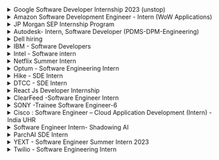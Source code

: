 <details>
<summary> Google Software Developer Internship 2023 (unstop) </summary>
<br>
About <br>

Google is hiring for Summer Intern(Software Engineer)!

Responsibilities of the Candidate:

- Specific responsibilities vary by project area
  <br><br>
  BASIC REQUIREMENTS:
- Currently pursuing a Bachelor's/ Master's or Ph.D. degree in Computer Science or related technical field
- Experience in software development in one or more general-purpose programming languages
- Ability to speak and write in English fluently
- Returning to a degree program after completion of the internship
- Experience in systems software or algorithms
- Knowledge of Unix/ Linux or Windows environments and APIs
- Familiarity with TCP/ IP and network programming
- Effective implementation skills (e.g., C++, Java, Python)
  <br>
  About Intership
- Join us for a 10-12 week paid internship that offers personal and professional development, and community-building. The Software Engineering Internship program will
  give you an opportunity to work on complex computer science solutions, develop scalable, distributed software systems, and also collaborate on multitudes of smaller
  projects that have universal appeal. Our engineers create, fix, extend, and scale the code to keep it working and to harden it against all the bad actors of the
  internet. You will work on software development projects to keep important business-critical systems up and running, from code-level troubleshooting of traffic
  anomalies to maintenance of our services; from monitoring and alerts to building automation infrastructure. Just imagine trying to design and build an automated
  testing system for something that's never been done before.
  website - https://unstop.com/internship/engineering-internship-summer-2023-google-417669
  <br>
</details>

<details>
<summary>Amazon Software Development Engineer - Intern (WoW Applications)</summary>
<br>
About <br>

At Amazon, we hire the best minds in technology to innovate and build on behalf of our customers. The intense focus we have on our customers is why we are one of the world’s most beloved brands – customer obsession is part of our company DNA. Our interns write real software and collaborate with a select group of experienced software development engineers (SDEs) who guide interns on projects that matter to our customers.
As an intern, you will be matched to a manager and a mentor. You will have the opportunity to influence the evolution of Amazon technology and lead mission critical projects early in your career. Your design, code, and raw smarts will contribute to solving some of the most complex technical challenges in the areas of distributed systems, data mining, automation, optimization, scalability, and security – just to name a few. In addition to working on an impactful project, you will have the opportunity to engage with Amazonians for both personal and professional development, expand your network, and participate in activities with other interns throughout your internship. No matter the location of your internship, we give you the tools to own your project and learn in a real-world setting. Many of our technologies overlap, and you would be hard pressed to find a team that is not using Amazon Web Services (AWS), touching the catalogue, or iterating services to better personalize for customers.<br>
<br><br>

BASIC QUALIFICATIONS <br>
Currently enrolled in a Bachelor’s or Master’s Degree in Computer Science, Computer Engineering, or related field at time of application.
Knowledge of the syntax of languages such as Java, C/C++ or Python.
Knowledge of Computer Science fundamentals such as object-oriented design, algorithm design, data structures, problem solving, and complexity analysis.

PREFERRED QUALIFICATIONS <BR>
Previous technical internship(s), if applicable.
Experience with distributed, multi-tiered systems, algorithms, and relational databases.
Experience in optimization mathematics such as linear programming and nonlinear optimization.
Ability to effectively articulate technical challenges and solutions.
Adept at handling ambiguous or undefined problems as well as ability to think abstractly.
Applications are reviewed on a rolling basis. For an update on your status, or to confirm your application was submitted successfully, please login to your candidate portal. NOTE: Amazon works with a high volume of applicants so we appreciate your patience as we review applications.
Amazon is committed to a diverse and inclusive workplace. Amazon is an equal opportunity employer and does not discriminate on the basis of race, religion, gender, gender identity, sexual orientation, protected veteran status, disability, age, or other legally protected status
Official Website- <br>
https://www.amazon.jobs/en/jobs/1688605/software-development-engineer-intern-amazon-wow-applications<br>
<br>

</details>


<details>
<summary> JP Morgan SEP Internship Program </summary>
 
## About

JP Morgan's SEP Internship program is a summer internship program that gives students real-world experience.
The selection of this program is done under code for good hackathon which is a hackathon that is held in the summer in which the deserving candidates receive the offer to join the program

### Code for Good Hackathon- <br>
https://careers.jpmorgan.com/in/en/students/programs/code-for-good?search=&tags=location__AsiaPacific__India<br>
 
### JP Morgan SEP Intern Interview experience- <br>
 https://www.geeksforgeeks.org/jpmorgan-chase-co-code-for-good-internship-interview-experience-2021/
<br>

</details>
  
<details>
<summary>Autodesk- Intern, Software Developer (PDMS-DPM-Engineering)</summary>
<br>
About <br>

Fusion 360 is a Integrated CAD, CAM and CAE software that eliminates need for connected product development process, Unifying design, engineering and manufacturing into a single platform. Fusion Team is data backbone of Fusion 360 and is a Cloud Collaboration Tool that supports data workflows for Fusion 360. It eliminates the inefficiencies that disparate tools create when working with your internal and external teams. Fusion team enables you to manage access and share files securely with internal and external stakeholders. It supports viewing and rendering of design files as well. It helps you Remove the silos from your traditional design process and utilize a modern collaboration environment regardless of your role. Connect your teams and external stakeholders, communicate in real-time and centralize project activity.In this position, intern would be working on Fusion Team ecosystem that has myriad of microservices, monolith BE Rest Services, Web & Mobile interface, etc. We encourage applicants to bring their insight, imagination, and a healthy disregard for the impossible. Together, we can build for everyone.<br>
<br><br>

Responsibilities <br>

Research, conceive and develop software applications to extend and improve on Autodesk's product offering<br>
Collaborate on scalability issues involving access to data and information<br>
Utilize exposure to large-scale production software troubleshooting<br>
Help maintain mission critical services<br>

Minimum Qualifications<br>

Bachelor/Master of Engineering with major in: Computer Science/Mechanical/Civil/Electrical etc.<br>
Full-time, 6-month commitment from June to July 2022<br>

Preferred Qualifications<br>

Hands-on with Java and Node.js Stack<br>
Exposure to web designing using modern Front End Framework such as React, Angular, Vue, etc<br>
Exposure to DBMS such as mySQL, MongoDB, etc.<br>

Official Website- <br>
https://autodesk.wd1.myworkdayjobs.com/en-US/uni/job/Pune-IND/Intern--Software-Developer--PDMS-DPM-Engineering-_22WD57844<br>
<br>

</details>

<details>

<summary>Dell hiring</summary>

Role: Intern<br>
Batch: 2023, 2024<br>
Location: Bangalore<br>

Link: https://jobs.dell.com/job/-/-/375/37151004304 <br>
<br>

  </details>

<details>

<summary> IBM - Software Developers</summary>
<br>
About <br>

Design, develop, debug and Test application software
Take initiative and excel in teamwork <br>

Required Technical and Professional Expertise <br>

Should be good understanding and coding knowledge in atleast one of these languages: Java, Perl, Python, React JS<br>
Developing reusable software/framework-based products dealing with scalability, availability, reliability, testability<br>
Deliver software that meets functional and non-functional requirements, quality metrics and validating test cases for incorporation into MSS Platform and Applications.<br>
Ability to learn new technologies and processes and quickly apply them to the overall development effort.<br>
Skilled in software design, data structures, and algorithms<br>
Problem solving skills, attention to detail, and the ability to think creatively<br>
<br><br>

Preferred Technical and Professional Expertise<br>

Knowledge with Linux and Kubernetes, Microservices, Swagger, REST, JSON, Kafka<br>
ServiceNow, Gradle, Maven, GitHub, Jenkins, Spring Boot, MySQL, Elastic Search, unit testing (junit)<br>
Other: GitOps Flux, OpenShift, Helm, IBM Cloud, CouchDB, HashiCorp Vault, IBM Cloud Paks, Sonar, Ansible <br>

Official Website- <br>
https://careers.ibm.com/job/15137642/<br>
<br>

</details>
  
  <details>
<summary>Intel - Software intern</summary>
<br>
About <br>

Minimum qualifications are required to be initially considered for this position. Preferred qualifications are in addition to the minimum requirements and are considered a plus factor in identifying top candidates. Minimum Qualifications: � � Preferred Qualifications: � � Requirements listed would be obtained through a combination of industry relevant job experience, internship experiences and or schoolwork/classes/research.
<br>

Official Website- <br>
https://www.linkedin.com/jobs/view/2994083985/<br>
<br>

</details>
  <details>
  <summary>Netflix Summer Intern</summary>
  <br>
  About<br>
  The Summer Internship
At Netflix, we offer a personalized experience for interns, and our aim is to offer an experience that mimics what it is like to actually work here. We match qualified interns with projects and groups based on interests and skill sets, and fully embed interns within those groups for the summer. Netflix is a unique place to work and we live by our values, so it's worth learning more about our culture.

Internships are paid and are a minimum of 12 weeks, with a choice of a few fixed start dates in May or June to accommodate varying school calendars. Conditions permitting, our 2023 summer internships will be located either remotely in US/Canada, in our Los Gatos, CA office, or in our Los Angeles, CA office, depending on the team.

Netflix is an equal opportunity employer that celebrates diversity, recognizing that diversity of thought and background builds stronger teams. We approach diversity and inclusion seriously and thoughtfully. We do not discriminate on the basis of race, religion, color, national origin, gender, sexual orientation, age, marital status, veteran status, or disability status.
<br>
Link: https://jobs.netflix.com/jobs/232791459 <br> 
  </details>
<details>
 <summary>Optum - Software Engineering Intern</summary>
 <br>
 <h1>About</h1>
 
 Required Qualifications <br>
 
Uprising Junior or Senior student working towards a bachelor’s degree in Computer Science, Information Technology, Computer Engineering or related field <br>
Understanding of object-oriented programming concepts<br>
Working knowledge of Visual Studio, VB.NET/C#, .NET Core, .NET Framework, ASP.NET, ADO.NET, Angular, Web API<br>
Experience with SQL database applications<br>
Full COVID-19 vaccination is an essential requirement of this role. Candidates located in states that mandate COVID-19 booster doses must also comply with those state requirements. UnitedHealth Group will adhere to all federal, state and local regulations as well as all client requirements and will obtain necessary proof of vaccination, and boosters when applicable, prior to employment to ensure compliance<br>

[official website link](https://www.linkedin.com/jobs/view/2992328274/)

</details>
 
<details>
  <summary>Hike - SDE Intern </summary>
 <br>
 <h1>About</h1>
 
##### Skills & Experience We're Looking For 👨‍💻
  
* Bachelor's Degree in Computer Science, Software Engineering or related area
* Experience with various programming languages such as C++/C# programming, Java, HTML5, and JavaScript
* Ability to interact with cross-functional teams
* Highly developed analytical and organizational skills
* Work in an agile environment to deliver high-quality software.
* Experience with distributed, multi-tiered systems, algorithms, and relational databases.
* Experience in optimization mathematics such as linear programming and nonlinear optimization.
* Ability to effectively articulate technical challenges and solutions.
* Ability to design and code the right solutions starting with broadly defined problems.
<br>

[official website link](https://www.linkedin.com/jobs/view/2936952678/)

</details>

<details>
  <summary>DTCC - SDE Intern </summary>
 <br>
 <h1>About</h1>
 
##### Skills & Experience We're Looking For 👨‍💻
  
* You must be working towards a bachelor’s degree in the following curriculums: Computer Science, Information   Technology, MIS or Business & Technology Management or any equivalent specialization
* You must have minimum of a 60% of marks (till the last semester) to be considered
* Should be graduating in 2024
* Candidates should be willing to do the internship from DTCC chennai Office
* Experience and contribute to high-impact projects during a 10-week program (In April-June 23 Time frame)
* Strong problem solving and analytical skills 
* Good written & oral communication skills  
* Ability to work within a team environment  
* Ability to design and code the right solutions starting with broadly defined problems.
<br>

[official website link](https://ebxr.fa.us2.oraclecloud.com/hcmUI/CandidateExperience/en/sites/CX_1/job/205209/)

</details>

<details>
  <summary>React Js Developer Internship </summary>
 <br>
 <h1>About</h1>
 
##### Skills & Experience We're Looking For 👨‍💻
  
* Work closely with software teams and understand the customer and product requirements
* Write well designed, testable, and efficient code
* Execute full lifecycle software development
* Integrate software components into a fully functional software system
* Document and maintain software functionality
* Strong problem solving and analytical skills 
* Good written & oral communication skills  
* Implement, test, and deploy software solutions while ensuring performance, durability, and security of the platform Other requirements:
* Ability to design and code the right solutions starting with broadly defined problems.
<br>

[official website link](https://www.linkedin.com/jobs/collections/recommended/?currentJobId=3291507061)

</details>

<details>
  <summary>ClearFeed -Software Engineer Intern </summary>
 <br>
 <h1>About</h1>
 ClearFeed aims to bridge the gap between multiple tools we use at our workplace and make it a lot easier to deal with them. Our small team is based out of Bangalore and welcoming in nature. We are backed by a leading Venture Capital firm and well-known Angels.
 
##### Requirements
  
* Experience in Node JS is preferable
* Willingness to learn new frameworks and languages where required
* Interest and ability to work across the stack
* Possess an extremely sound understanding of areas in the basic areas of Computer Science such as Algorithms, Data Structures, Object Oriented Design, Databases.
* Must have good written and oral communication skills, be a fast learner and have the ability to adapt quickly to a fast-paced development environment.

##### Responsibilities

- Collaborate with other developers and help in development of current system & adding new features to the platform
- Participate in design discussions with rest of the team
- Deliver high quality unit testable code

##### Hiring Process

- 1 technical screening round and 1 live pair-programming round - mostly around Javascript and Problem Solving.

[official website link](https://clearfeed.freshteam.com/jobs/Qc-tv46N596-/software-engineer-intern?ft_source=5000516891&ft_medium=5000462114)

</details>

<details>
  <summary>SONY -Trainee Software Engineer-6</summary>
 <br>
 <h1>About the Job</h1>
We look for the risk-takers, the collaborators, the inspired and the inspirational. We want the people who are brave enough to work at the cutting edge and create solutions that will enrich and improve the lives of people across the globe. So, if you want to make the world say wow, let's talk.

The conversation starts here. If this role matches your ambitions and skillset, let's get started with your application. Take a look at our other open positions too. Our many opportunities can lead to infinite possibilities.

Design/Propose enhancements for targeted Computer Vision applications.

<br>

[official website link](https://sonyglobal.wd1.myworkdayjobs.com/SonyGlobalCareers/job/Bangalore/Trainee-Software-Engineer-6_JR-109940)

</details>

<details>
  <summary>Cisco : Software Engineer – Cloud Application Development (Intern) - India UHR </summary>
 <br>
 <h1>About</h1>
 
##### Skills & Experience We're Looking For 👨‍💻
  
* Solid fundamentals of Data Structures, Algorithms, Object oriented design and programming
* Strong knowledge on Unix/Linux systems and Unix scripting
* A good understanding of Cloud based application development (using Docker,Kubernetes, AWS services) and think about security and scalability from group up
* Solid understanding of computer science fundamentals and software engineering with an aptitude for learning new technologies
* Strong knowledge of programming and scripting languages like JAVA, python, Scala,GoLoang etc
* Familiar with CI/CD tools namely GIT, GitHub, Jenkins, Drone etc
* Possess creative problem solving skills and excellent troubleshooting/debugging skills
*  Interest in User experience and User interface design and development
* Familiar with more than one development environment, well-versed with at least one
* Exposure to debugging application programs along with development and debugging tools
* Strong testing inclination to ensure programs are comprehensive and well tested for all use cases

##### Eligigibility 👨‍💻

- Recent graduate or on your final year of studies towards a Bachelor’s or Master’s Degree in Computer Science, Computer Engineering, Electrical Engineering, related majors such as Math, Physics
- The requirement is for 2023 passout only.
- Solid understanding of computer science fundamentals and software engineering with an aptitude for learning new technologies
- Strong knowledge of programming and scripting languages
- Possess creative problem-solving skills and excellent troubleshooting/debugging skills
- Experience in establishing and sustaining excellent relationships with the extended team
- Excellent verbal and written skills
  <br>

[official website link](https://jobs.cisco.com/jobs/ProjectDetail/Software-Engineer-Cloud-Application-Development-Intern-India-UHR/1377791?source=LinkedIn)

</details>

<details>
  <summary>Software Engineer Intern- Shadowing AI </summary>
 <br>
 <h1>About</h1>
 
##### Skills & Experience We're Looking For 👨‍💻
  
* Work closely with software teams and understand the customer and product requirements
* Development experience with programming languages and SQL is a plus.
* Execute full lifecycle software development
* Integrate software components into a fully functional software system
* Test software and web applications
* Strong problem solving and analytical skills 
* Good written & oral communication skills  
* Discover and fix programming bugs
* Ability to design and code the right solutions starting with broadly defined problems.
<br>

[official website link](https://shadowing.ai/hiring/640e46770f056c74-software-engineer-intern)

</details>

<details>
<summary> ParchAI SDE Intern</summary>

## About

ParchAI is hiring for SDE Intern

## Responsibilities of the Candidate:

- Need a javascript developer for developing various applications in our new tracking system. The skills we are looking for are mentioned below:
  <br><br>

## BASIC REQUIREMENTS:

- Basic understanding of the MERN stack.
- Sound knowledge of HTML and CSS and working of the DOM.
- Sound knowledge of Javascript concepts and data structures.
- Know how to develop web-apis in NodeJs.
- Good problem solving skills
- Good to have :
  - working knowledge of Cloud functions namely in AWS Lambda or Google Cloud functions.
  - Experience in Serverless framework.
  - knowledge in developing REST API using Node and Express.
  - knowledge in working with MySQL and Mongo databases.
    <br><br>

## About Intership

- The intern will be expected to intern for 3 months in ParchAI. The interns are expected to get hands on experience on latest technologies used in the industry and have a internship certificate on completion of the tenure.
  website - https://parchai.io/
  <br>
- For applying, send your CV at
  - hr@parchai.io
</details>

<details>
<summary> YEXT - Software Engineer Summer Intern
2023 </summary>
<br>
About <br>
 
#### Responsibilities:
 
The Yext Professional Service team is looking for Full Stack Software Engineers to join a fast-paced, cross-functional team working to deliver customized Yext products for our largest enterprise customers. ProServ SWEs work with engagement managers and designers to deliver customized Yext Pages, Data Integrations, Dashboards, and other solutions for Fortune 500 level clients. Our tech stack includes Closure Templates (soy), SCSS, ES6 JavaScript, Node.js, Go, and Java. We take pride in our ability to tackle any engineering challenge and keep pace with the ever-changing needs of our clients and the market. We value engineers that have a passion for technology (particularly front end development), display a willingness to jump in, and are excited to be part of a cross-functional, client-facing team. <br>

Education and Experience Required:<br>
Enrolled in University.<br>


Official Website- <br>
https://boards.greenhouse.io/yext/jobs/4507905<br>
<br>

</details>
<details>
 <summary>Twilio - Software Engineering Intern</summary>
 <br>
  
## About:<br>
 Founded in 2008, Twilio has over 5,000 employees in 26 offices in 17 countries and counting, with headquarters in San Francisco and other offices in Atlanta, Bangalore, Berlin, Bogotá, Denver, Dublin, Paris, Prague, Hong Kong, Irvine, London, Madrid, Munich, Malmö, Mountain View, Redwood City, New York City, São Paulo, Sydney, Melbourne, Singapore, Tallinn, and Tokyo. <br>
  
## Required Qualifications <br>
 
To be working towards a Bachelors degree in computer science, computer engineering or a related field. <br>
To have a keen interest in software development with several side projects and perhaps are a part of the open source community.<br>
To have a hungry entrepreneurial and "can do" spirit, as evidenced by successful interest in learning new technologies.<br>
To have explored writing code in any of the following languages: Python/Java/Javascript/PHP/C or C++.<br>

## Responsibilities:
 Be a Software Engineer, not just an “intern”.<br>
 Ship many different projects during your summer.<br>
  Engineers at Twilio tackle problems in distributed computing, real-time DSP (audio processing), virtualization performance, distributed messaging and more.<br>
 During your internship, you will be given responsibility for core features and services that ship to our users.<br>
  You will be expected to adopt these challenges, learn fast and deliver phenomenal results.<br>
  
[official website link](https://voidcareers.com/f/twilio---software-engineer-intern-batch-2024)

</details>
